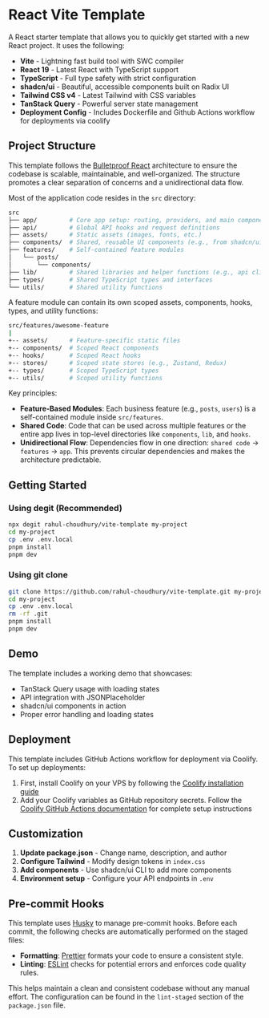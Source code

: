 # React Vite Template

A React starter template that allows you to quickly get started with a new React project. It uses the following:

- **Vite** - Lightning fast build tool with SWC compiler
- **React 19** - Latest React with TypeScript support
- **TypeScript** - Full type safety with strict configuration
- **shadcn/ui** - Beautiful, accessible components built on Radix UI
- **Tailwind CSS v4** - Latest Tailwind with CSS variables
- **TanStack Query** - Powerful server state management
- **Deployment Config** - Includes Dockerfile and Github Actions workflow for deployments via coolify

## Project Structure

This template follows the [Bulletproof React](https://github.com/alan2207/bulletproof-react) architecture to ensure the codebase is scalable, maintainable, and well-organized. The structure promotes a clear separation of concerns and a unidirectional data flow.

Most of the application code resides in the `src` directory:

```sh
src
├── app/         # Core app setup: routing, providers, and main component
├── api/         # Global API hooks and request definitions
├── assets/      # Static assets (images, fonts, etc.)
├── components/  # Shared, reusable UI components (e.g., from shadcn/ui)
├── features/    # Self-contained feature modules
│   └── posts/
│       └── components/
├── lib/         # Shared libraries and helper functions (e.g., api client, utils)
├── types/       # Shared TypeScript types and interfaces
└── utils/       # Shared utility functions
```

A feature module can contain its own scoped assets, components, hooks, types, and utility functions:

```sh
src/features/awesome-feature
|
+-- assets/      # Feature-specific static files
+-- components/  # Scoped React components
+-- hooks/       # Scoped React hooks
+-- stores/      # Scoped state stores (e.g., Zustand, Redux)
+-- types/       # Scoped TypeScript types
+-- utils/       # Scoped utility functions
```

Key principles:

- **Feature-Based Modules**: Each business feature (e.g., `posts`, `users`) is a self-contained module inside `src/features`.
- **Shared Code**: Code that can be used across multiple features or the entire app lives in top-level directories like `components`, `lib`, and `hooks`.
- **Unidirectional Flow**: Dependencies flow in one direction: `shared code` -> `features` -> `app`. This prevents circular dependencies and makes the architecture predictable.

## Getting Started

### Using degit (Recommended)

```bash
npx degit rahul-choudhury/vite-template my-project
cd my-project
cp .env .env.local
pnpm install
pnpm dev
```

### Using git clone

```bash
git clone https://github.com/rahul-choudhury/vite-template.git my-project
cd my-project
cp .env .env.local
rm -rf .git
pnpm install
pnpm dev
```

## Demo

The template includes a working demo that showcases:

- TanStack Query usage with loading states
- API integration with JSONPlaceholder
- shadcn/ui components in action
- Proper error handling and loading states

## Deployment

This template includes GitHub Actions workflow for deployment via Coolify. To set up deployments:

1. First, install Coolify on your VPS by following the [Coolify installation guide](https://coolify.io/docs/installation)
2. Add your Coolify variables as GitHub repository secrets. Follow the [Coolify GitHub Actions documentation](https://coolify.io/docs/knowledge-base/git/github/github-actions) for complete setup instructions

## Customization

1. **Update package.json** - Change name, description, and author
2. **Configure Tailwind** - Modify design tokens in `index.css`
3. **Add components** - Use shadcn/ui CLI to add more components
4. **Environment setup** - Configure your API endpoints in `.env`

## Pre-commit Hooks

This template uses [Husky](https://typicode.github.io/husky/) to manage pre-commit hooks. Before each commit, the following checks are automatically performed on the staged files:

- **Formatting**: [Prettier](https://prettier.io/) formats your code to ensure a consistent style.
- **Linting**: [ESLint](https://eslint.org/) checks for potential errors and enforces code quality rules.

This helps maintain a clean and consistent codebase without any manual effort. The configuration can be found in the `lint-staged` section of the `package.json` file.
